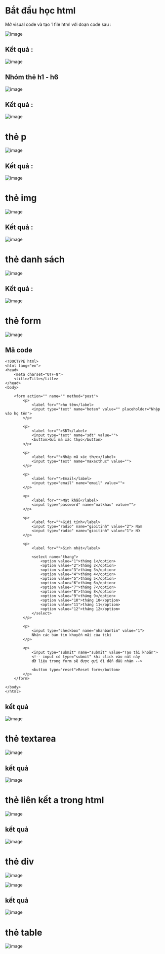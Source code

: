 # Bắt đầu học html 
Mở visual code và tạo 1 file html với đoạn code sau :  

![image](https://user-images.githubusercontent.com/6966136/162578504-afd56da7-a7da-4a01-a4a2-eacc84b1640b.png)

## Kết quả :  
![image](https://user-images.githubusercontent.com/6966136/162578520-247fd5af-0425-4b76-b528-a3923d1e7b4d.png)
## Nhóm thẻ h1 - h6
![image](https://user-images.githubusercontent.com/6966136/162579394-22430f45-3825-49c2-9daf-93e68213b8da.png)
## Kết quả :
![image](https://user-images.githubusercontent.com/6966136/162579414-cac05268-9d73-4ac9-8197-cb954c1cf286.png)
# thẻ p
![image](https://user-images.githubusercontent.com/6966136/162579461-bb960e3c-a4d4-4b1b-af53-eeba78879bc1.png)
## Kết quả :
![image](https://user-images.githubusercontent.com/6966136/162579486-8f3ea3be-ae6d-42d5-bfff-0243b78abf9d.png)

# thẻ img 
![image](https://user-images.githubusercontent.com/6966136/162579521-eeb013e8-7ccf-42ef-af09-c04bfb4dd1e8.png)
## Kết quả :
![image](https://user-images.githubusercontent.com/6966136/162579539-9e24c4fb-1bea-4a2a-846a-cc6480d12d3e.png)

# thẻ danh sách
![image](https://user-images.githubusercontent.com/50043998/162579870-2e16f669-63c6-4805-bbe7-7604520417dd.png)
## Kết quả :
![image](https://user-images.githubusercontent.com/50043998/162579893-405126cd-f51c-40ae-b2e5-2b86272a2483.png)
# thẻ form 
![image](https://user-images.githubusercontent.com/50043998/162598202-70e3aef2-097e-4b1f-8f33-cd4a9edb7f3e.png)
## Mã code
```
<!DOCTYPE html>
<html lang="en">
<head>
    <meta charset="UTF-8">
    <title>Title</title>
</head>
<body>

    <form action="" name="" method="post">
        <p>
            <label for="">họ tên</label>
            <input type="text" name="hoten" value="" placeholder="Nhập vào họ tên">
        </p>

        <p>
            <label for="">SĐT</label>
            <input type="text" name="sdt" value="">
            <button>Gửi mã xác thực</button>
        </p>

        <p>
            <label for="">Nhập mã xác thực</label>
            <input type="text" name="maxacthuc" value="">
        </p>

        <p>
            <label for="">Email</label>
            <input type="email" name="email" value="">
        </p>

        <p>
            <label for="">Mật khẩu</label>
            <input type="password" name="matkhau" value="">
        </p>

        <p>
            <label for="">Giới tính</label>
            <input type="radio" name="gioitinh" value="2"> Nam
            <input type="radio" name="gioitinh" value="1"> Nữ
        </p>

        <p>
            <label for="">Sinh nhật</label>

            <select name="thang">
                <option value="1">tháng 1</option>
                <option value="2">tháng 2</option>
                <option value="3">tháng 3</option>
                <option value="4">tháng 4</option>
                <option value="5">tháng 5</option>
                <option value="6">tháng 6</option>
                <option value="7">tháng 7</option>
                <option value="8">tháng 8</option>
                <option value="9">tháng 9</option>
                <option value="10">tháng 10</option>
                <option value="11">tháng 11</option>
                <option value="12">tháng 12</option>
            </select>
        </p>

        <p>
            <input type="checkbox" name="nhanbantin" value="1">
            Nhận các bản tin khuyến mãi của tiki
        </p>

        <p>
            <input type="submit" name="submit" value="Tạo tài khoản">
            <!-- input có type="submit" khi click vào nút này
            dữ liệu trong form sẽ được gửi đi đến đầu nhận -->

            <button type="reset">Reset form</button>
        </p>
    </form>

</body>
</html>
```
## kết quả 
![image](https://user-images.githubusercontent.com/50043998/162598227-c26f8321-ccfe-479b-94c5-6cf9e4723cad.png)
# thẻ textarea
![image](https://user-images.githubusercontent.com/50043998/162598277-64c68be8-12d2-4129-80ed-5f6ad5f2c5a3.png)
## kết quả 
![image](https://user-images.githubusercontent.com/50043998/162598286-b327fb1e-c6ef-4cd3-8992-68b1a6f70314.png)
# thẻ liên kết a trong html
![image](https://user-images.githubusercontent.com/50043998/162598298-ac386326-82ac-47f5-97b2-5fcddec72886.png)
## kết quả 
![image](https://user-images.githubusercontent.com/50043998/162598311-738f6819-e05d-45e0-869c-c68408184762.png)
# thẻ div
![image](https://user-images.githubusercontent.com/50043998/162598322-e61dfb60-ecb9-475b-bc36-3a09dc03c416.png)

![image](https://user-images.githubusercontent.com/50043998/162598332-b134d39d-039e-4203-a79a-8e2df867e900.png)
## kết quả 
![image](https://user-images.githubusercontent.com/50043998/162598346-7b154bdb-cf25-49af-9ee4-27f7dc050f48.png)
# thẻ table 
![image](https://user-images.githubusercontent.com/50043998/162598357-76255199-c678-40c1-940a-98302c469628.png)





